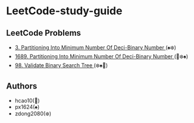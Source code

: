# LeetCode-study-guide

## LeetCode Problems

- [3.  Partitioning Into Minimum Number Of Deci-Binary Number ](/Week001/3) (:spades::snowflake:)
- [1689.  Partitioning Into Minimum Number Of Deci-Binary Number ](/Week001/1689/) (:ghost::snowflake::spades:)
- [98.  Validate Binary Search Tree ](/Week001/98/) (:snowflake::spades::ghost:)

## Authors
* hcao10(:ghost:)
* px1624(:spades:)
* zdong2080(:snowflake:)
